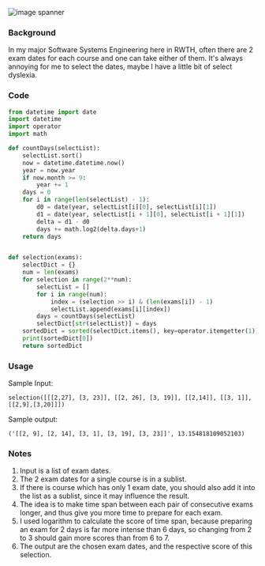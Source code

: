 ![image spanner](https://images.freecreatives.com/wp-content/uploads/2015/06/beautiful-nature-scenery.jpg)

### Background

In my major Software Systems Engineering here in RWTH, often there are 2 exam dates for each course and one can take either of them. It's always annoying for me to select the dates, maybe I have a little bit of select dyslexia.

### Code

```python
from datetime import date
import datetime
import operator
import math

def countDays(selectList):
    selectList.sort()
    now = datetime.datetime.now()
    year = now.year
    if now.month >= 9:
        year += 1
    days = 0
    for i in range(len(selectList) - 1):
        d0 = date(year, selectList[i][0], selectList[i][1])
        d1 = date(year, selectList[i + 1][0], selectList[i + 1][1])
        delta = d1 - d0
        days += math.log2(delta.days+1)
    return days


def selection(exams):
    selectDict = {}
    num = len(exams)
    for selection in range(2**num):
        selectList = []
        for i in range(num):
            index = (selection >> i) & (len(exams[i]) - 1)
            selectList.append(exams[i][index])
        days = countDays(selectList)
        selectDict[str(selectList)] = days
    sortedDict = sorted(selectDict.items(), key=operator.itemgetter(1))[::-1]
    print(sortedDict[0])
    return sortedDict
```

### Usage

Sample Input:

`
selection([[[2,27], [3, 23]], [[2, 26], [3, 19]], [[2,14]], [[3, 1]],[[2,9],[3,20]]])
`

Sample output:

`
('[[2, 9], [2, 14], [3, 1], [3, 19], [3, 23]]', 13.154818109052103)
`

### Notes

1. Input is a list of exam dates.
2. The 2 exam dates for a single course is in a sublist.
3. If there is course which has only 1 exam date, you should also add it into the list as a sublist, since it may influence the result.
4. The idea is to make time span between each pair of consecutive exams longer, and thus give you more time to prepare for each exam.
5. I used logarithm to calculate the score of time span, because preparing an exam for 2 days is far more intense than 6 days, so changing from 2 to 3 should gain more scores than from 6 to 7.
6. The output are the chosen exam dates, and the respective score of this selection.